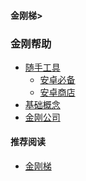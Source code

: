 #### 金刚梯>
### 金刚帮助
- [随手工具]()
  - [安卓必备](https://a2zitpro.github.io/web/greenhandtools)
  - [安卓商店](https://a2zitpro.github.io/web/appstores_b)
- [基础概念]()
- [金刚公司](https://a2zitpro.github.io/web/list_a2zitpro)



#### 推荐阅读
- [金刚梯](https://a2zitpro.github.io/web/dlb)
